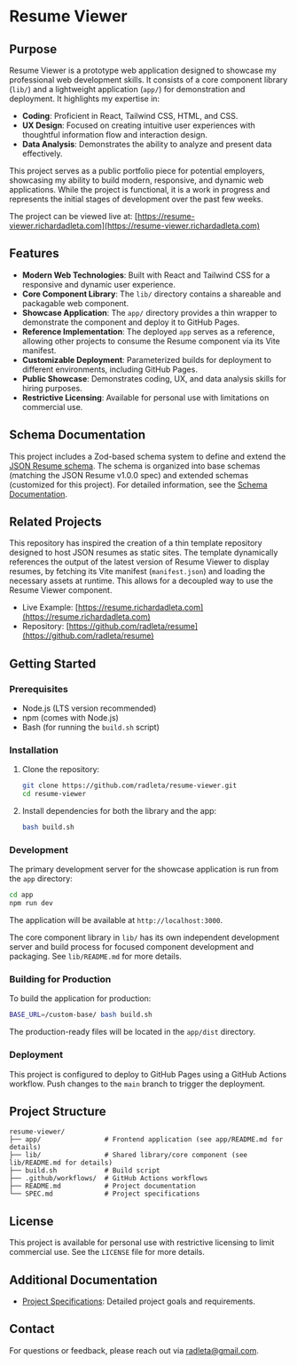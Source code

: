 # Resume Viewer

## Purpose

Resume Viewer is a prototype web application designed to showcase my professional web development skills. It consists of a core component library (`lib/`) and a lightweight application (`app/`) for demonstration and deployment. It highlights my expertise in:

- **Coding**: Proficient in React, Tailwind CSS, HTML, and CSS.
- **UX Design**: Focused on creating intuitive user experiences with thoughtful information flow and interaction design.
- **Data Analysis**: Demonstrates the ability to analyze and present data effectively.

This project serves as a public portfolio piece for potential employers, showcasing my ability to build modern, responsive, and dynamic web applications. While the project is functional, it is a work in progress and represents the initial stages of development over the past few weeks.

The project can be viewed live at: [https://resume-viewer.richardadleta.com](https://resume-viewer.richardadleta.com)

## Features

- **Modern Web Technologies**: Built with React and Tailwind CSS for a responsive and dynamic user experience.
- **Core Component Library**: The `lib/` directory contains a shareable and packagable web component.
- **Showcase Application**: The `app/` directory provides a thin wrapper to demonstrate the component and deploy it to GitHub Pages.
- **Reference Implementation**: The deployed `app` serves as a reference, allowing other projects to consume the Resume component via its Vite manifest.
- **Customizable Deployment**: Parameterized builds for deployment to different environments, including GitHub Pages.
- **Public Showcase**: Demonstrates coding, UX, and data analysis skills for hiring purposes.
- **Restrictive Licensing**: Available for personal use with limitations on commercial use.

## Schema Documentation

This project includes a Zod-based schema system to define and extend the [JSON Resume schema](https://jsonresume.org/schema/). The schema is organized into base schemas (matching the JSON Resume v1.0.0 spec) and extended schemas (customized for this project). For detailed information, see the [Schema Documentation](./lib/src/schema/README.md).

## Related Projects

This repository has inspired the creation of a thin template repository designed to host JSON resumes as static sites. The template dynamically references the output of the latest version of Resume Viewer to display resumes, by fetching its Vite manifest (`manifest.json`) and loading the necessary assets at runtime. This allows for a decoupled way to use the Resume Viewer component.

- Live Example: [https://resume.richardadleta.com](https://resume.richardadleta.com)
- Repository: [https://github.com/radleta/resume](https://github.com/radleta/resume)

## Getting Started

### Prerequisites

- Node.js (LTS version recommended)
- npm (comes with Node.js)
- Bash (for running the `build.sh` script)

### Installation

1. Clone the repository:

   ```bash
   git clone https://github.com/radleta/resume-viewer.git
   cd resume-viewer
   ```

2. Install dependencies for both the library and the app:

   ```bash
   bash build.sh
   ```

### Development

The primary development server for the showcase application is run from the `app` directory:

```bash
cd app
npm run dev
```

The application will be available at `http://localhost:3000`.

The core component library in `lib/` has its own independent development server and build process for focused component development and packaging. See `lib/README.md` for more details.

### Building for Production

To build the application for production:

```bash
BASE_URL=/custom-base/ bash build.sh
```

The production-ready files will be located in the `app/dist` directory.

### Deployment

This project is configured to deploy to GitHub Pages using a GitHub Actions workflow. Push changes to the `main` branch to trigger the deployment.

## Project Structure

```text
resume-viewer/
├── app/                # Frontend application (see app/README.md for details)
├── lib/                # Shared library/core component (see lib/README.md for details)
├── build.sh            # Build script
├── .github/workflows/  # GitHub Actions workflows
├── README.md           # Project documentation
└── SPEC.md             # Project specifications
```

## License

This project is available for personal use with restrictive licensing to limit commercial use. See the `LICENSE` file for more details.

## Additional Documentation

- [Project Specifications](SPEC.md): Detailed project goals and requirements.

## Contact

For questions or feedback, please reach out via [radleta@gmail.com](mailto:radleta@gmail.com).

